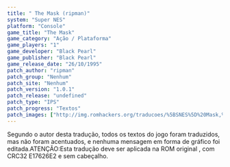 ```yaml
---
title: " The Mask (ripman)"
system: "Super NES"
platform: "Console"
game_title: "The Mask"
game_category: "Ação / Plataforma"
game_players: "1"
game_developer: "Black Pearl"
game_publisher: "Black Pearl"
game_release_date: "26/10/1995"
patch_author: "ripman"
patch_group: "Nenhum"
patch_site: "Nenhum"
patch_version: "1.0.1"
patch_release: "undefined"
patch_type: "IPS"
patch_progress: "Textos"
patch_images: ["http://img.romhackers.org/traducoes/%5BSNES%5D%20Mask,%20The%20-%20ripman%20-%201.png","http://img.romhackers.org/traducoes/%5BSNES%5D%20Mask,%20The%20-%20ripman%20-%202.png","http://img.romhackers.org/traducoes/%5BSNES%5D%20Mask,%20The%20-%20ripman%20-%203.png"]
---
```

Segundo o autor desta tradução, todos os textos do jogo foram traduzidos, mas não foram acentuados, e nenhuma mensagem em forma de gráfico foi editada.ATENÇÃO:Esta tradução deve ser aplicada na ROM original , com CRC32 E17626E2 e sem cabeçalho.